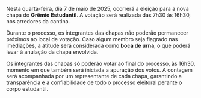 Nesta quarta-feira, dia 7 de maio de 2025, ocorrerá a eleição para a nova chapa do **Grêmio Estudantil**. A votação será realizada das 7h30 às 16h30, nos arredores da cantina.

Durante o processo, os integrantes das chapas não poderão permanecer próximos ao local de votação. Caso algum membro seja flagrado nas imediações, a atitude será considerada como **boca de urna**, o que poderá levar à anulação da chapa envolvida.

Os integrantes das chapas só poderão votar ao final do processo, às 16h30, momento em que também será iniciada a apuração dos votos. A contagem será acompanhada por um representante de cada chapa, garantindo a transparência e a confiabilidade de todo o processo eleitoral perante o corpo estudantil.